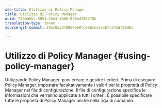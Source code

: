 ```yaml
---
seo-title: Utilizzo di Policy Manager
title: Utilizzo di Policy Manager
uuid: 729aa6bc-8851-40e3-8b86-629a4786575b
translation-type: tm+mt
source-git-commit: 29bc8323460d9be0fce66cbea7c6fce46df20d61

---
```



# Utilizzo di Policy Manager {#using-policy-manager}

Utilizzando Policy Manager, puoi creare e gestire i criteri. Prima di eseguire Policy Manager, impostare facoltativamente i valori per le proprietà di Policy Manager nel file di configurazione. Il file di configurazione specifica le informazioni che verranno applicate a tutti i criteri. È possibile specificare tutte le proprietà di Policy Manager anche nella riga di comando.
